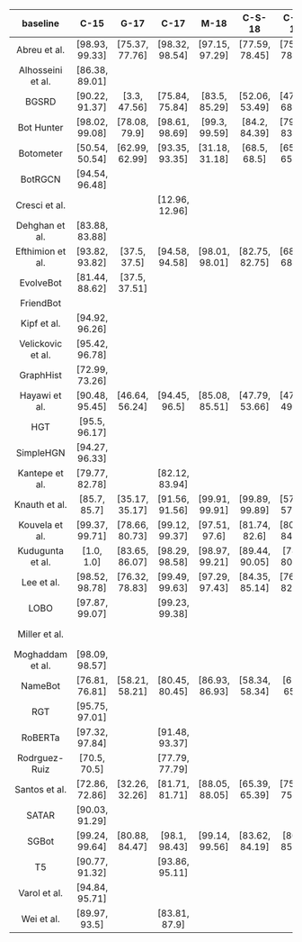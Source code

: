 |     baseline      |      C-15      |      G-17      |      C-17      |      M-18      |     C-S-18     |     C-R-19     |     B-F-19     |   TwiBot-20    |    TwiBot-22    |
| :---------------: | :------------: | :------------: | :------------: | :------------: | :------------: | :------------: | :------------: | :------------: | :-------------: |
|   Abreu et al.    | [98.93, 99.33] | [75.37, 77.76] | [98.32, 98.54] | [97.15, 97.29] | [77.59, 78.45] | [75.95, 78.71] | [58.62, 65.62] | [71.5, 72.51]  | [50.57, 50.77]  |
| Alhosseini et al. | [86.38, 89.01] |                |                |                |                |                |                | [57.36, 58.27] |  [26.7, 33.27]  |
|       BGSRD       | [90.22, 91.37] |  [3.3, 47.56]  | [75.84, 75.84] | [83.5, 85.29]  | [52.06, 53.49] | [47.53, 68.73] | [0.62, 54.38]  | [65.48, 69.79] | [-6.89, 51.99]  |
|    Bot Hunter     | [98.02, 99.08] | [78.08, 79.9]  | [98.61, 98.69] | [99.3, 99.59]  | [84.2, 84.39]  | [79.98, 83.86] | [48.01, 58.18] | [72.53, 73.0]  | [67.74, 68.43]  |
|     Botometer     | [50.54, 50.54] | [62.99, 62.99] | [93.35, 93.35] | [31.18, 31.18] |  [68.5, 68.5]  | [65.22, 65.22] | [21.05, 21.05] | [55.67, 55.67] | [30.81, 30.81]  |
|      BotRGCN      | [94.54, 96.48] |                |                |                |                |                |                | [84.0, 85.03]  |  [72.7, 76.93]  |
|  Cresci et   al.  |                |                | [12.96, 12.96] |                |                |                |                |  [7.66, 7.66]  |                 |
|  Dehghan et al.   | [83.88, 83.88] |                |                |                |                |                |                |  [76.2, 76.2]  |                 |
| Efthimion et al.  | [93.82, 93.82] |  [37.5, 37.5]  | [94.58, 94.58] | [98.01, 98.01] | [82.75, 82.75] | [68.29, 68.29] |   [0.0, 0.0]   |  [64.2, 64.2]  | [77.78, 77.78]  |
|     EvolveBot     | [81.44, 88.62] | [37.5, 37.51]  |                |                |                |                |                | [66.36, 67.51] |  [56.0, 56.76]  |
|     FriendBot     |                |                |                |                |                |                |                |                |                 |
|    Kipf et al.    | [94.92, 96.26] |                |                |                |                |                |                | [72.29, 78.17] | [69.96, 72.42]  |
| Velickovic et al. | [95.42, 96.78] |                |                |                |                |                |                | [80.26, 82.51] |  [74.9, 77.56]  |
|     GraphHist     | [72.99, 73.26] |                |                |                |                |                |                | [51.11, 51.42] |                 |
|   Hayawi et al.   | [90.48, 95.45] | [46.64, 56.24] | [94.45, 96.5]  | [85.08, 85.51] | [47.79, 53.66] | [47.77, 49.86] | [19.38, 30.62] | [70.5, 72.72]  | [53.89, 106.11] |
|        HGT        | [95.5, 96.17]  |                |                |                |                |                |                | [85.25, 85.85] | [65.34, 71.11]  |
|     SimpleHGN     | [94.27, 96.33] |                |                |                |                |                |                | [84.32, 85.2]  |  [69.6, 75.54]  |
|  Kantepe et al.   | [79.77, 82.78] |                | [82.12, 83.94] |                |                |                |                | [61.23, 65.63] | [76.73, 80.64]  |
|   Knauth et al.   |  [85.7, 85.7]  | [35.17, 35.17] | [91.56, 91.56] | [99.91, 99.91] | [99.89, 99.89] | [57.41, 57.41] | [31.71, 31.71] | [96.56, 96.56] |  [79.9, 79.9]   |
|  Kouvela et al.   | [99.37, 99.71] | [78.66, 80.73] | [99.12, 99.37] | [97.51, 97.6]  | [81.74, 82.6]  | [80.36, 84.17] | [43.74, 52.26] | [78.91, 79.75] | [69.17, 69.44]  |
| Kudugunta et al.  |   [1.0, 1.0]   | [83.65, 86.07] | [98.29, 98.58] | [98.97, 99.21] | [89.44, 90.05] | [78.6, 80.76]  | [48.03, 66.21] | [78.92, 81.44] | [44.18, 45.19]  |
|    Lee et al.     | [98.52, 98.78] | [76.32, 78.83] | [99.49, 99.63] | [97.29, 97.43] | [84.35, 85.14] | [76.54, 82.21] | [55.84, 62.1]  | [76.25, 76.96] |  [66.96, 67.5]  |
|       LOBO        | [97.87, 99.07] |                | [99.23, 99.38] |                |                |                |                | [74.76, 74.91] | [75.29, 75.57]  |
|  Miller et   al.  |                |                |                |                |                |                |                |                | [29.45, 29.47]  |
| Moghaddam et al.  | [98.09, 98.57] |                |                |                |                |                |                | [71.65, 72.93] | [20.82, 20.96]  |
|      NameBot      | [76.81, 76.81] | [58.21, 58.21] | [80.45, 80.45] | [86.93, 86.93] | [58.34, 58.34] |  [65.0, 65.0]  | [45.45, 45.45] |                | [67.73, 67.73]  |
|        RGT        | [95.75, 97.01] |                |                |                |                |                |                | [84.89, 85.42] |  [74.7, 77.06]  |
|      RoBERTa      | [97.32, 97.84] |                | [91.48, 93.37] |                |                |                |                | [72.86, 74.89] | [62.43, 64.14]  |
|   Rodrguez-Ruiz   |  [70.5, 70.5]  |                | [77.79, 77.79] |                |                |                |                |  [61.6, 61.6]  | [33.23, 33.23]  |
|   Santos et al.   | [72.86, 72.86] | [32.26, 32.26] | [81.71, 81.71] | [88.05, 88.05] | [65.39, 65.39] | [75.68, 75.68] |  [50.0, 50.0]  | [62.73, 62.73] |                 |
|       SATAR       | [90.03, 91.29] |                |                |                |                |                |                | [80.12, 82.89] |                 |
|       SGBot       | [99.24, 99.64] | [80.88, 84.47] | [98.1, 98.43]  | [99.14, 99.56] | [83.62, 84.19] | [80.6, 85.56]  | [55.97, 63.43] | [76.03, 76.78] | [72.94, 73.28]  |
|        T5         | [90.77, 91.32] |                | [93.86, 95.11] |                |                |                |                | [71.39, 72.99] | [62.59, 63.95]  |
|   Varol et al.    | [94.84, 95.71] |                |                |                |                |                |                | [77.46, 78.62] |  [75.5, 76.1]   |
|    Wei et al.     | [89.97, 93.5]  |                | [83.81, 87.9]  |                |                |                |                | [58.74, 63.28] | [60.73, 64.64]  |